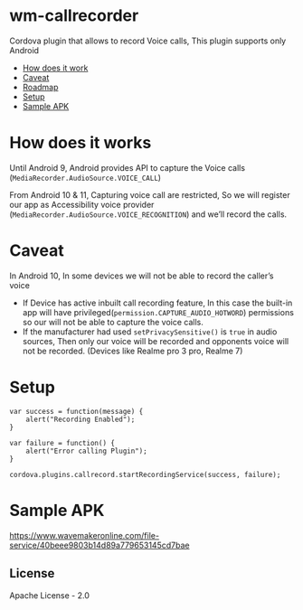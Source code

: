 wm-callrecorder
=========================
Cordova plugin that allows to record Voice calls, This plugin supports only Android


- [How does it work](#how-does-it-works)
- [Caveat](#caveat)
- [Roadmap](#roadmap)
- [Setup](#setup)
- [Sample APK](#APK)



# How does it works
Until Android 9, Android provides API to capture the Voice calls (`MediaRecorder.AudioSource.VOICE_CALL`)

 From Android 10 & 11, Capturing voice call are restricted, So we will register our app as Accessibility voice provider (`MediaRecorder.AudioSource.VOICE_RECOGNITION`) and we’ll record the calls.

# Caveat
In Android 10, In some devices we will not be able to record the caller’s voice 

* If Device has active inbuilt call recording feature, In this case the built-in app will have privileged(`permission.CAPTURE_AUDIO_HOTWORD`) permissions so our will not be able to capture the voice calls.
* If the manufacturer had used `setPrivacySensitive()` is `true` in audio sources, Then only our voice will be recorded and opponents voice will not be recorded. (Devices like Realme pro 3 pro, Realme 7)

# Setup

    var success = function(message) {
        alert("Recording Enabled");
    }

    var failure = function() {
        alert("Error calling Plugin");
    }

    cordova.plugins.callrecord.startRecordingService(success, failure);


# Sample APK
https://www.wavemakeronline.com/file-service/40beee9803b14d89a779653145cd7bae 

## License
Apache License - 2.0